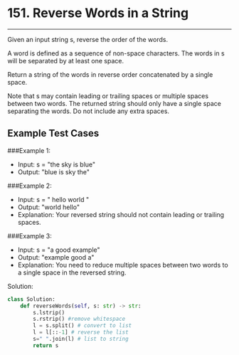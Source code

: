 # 151. Reverse Words in a String
-----------------------------

Given an input string s, reverse the order of the words.

A word is defined as a sequence of non-space characters. The words in s will be separated by at least one space.

Return a string of the words in reverse order concatenated by a single space.

Note that s may contain leading or trailing spaces or multiple spaces between two words. The returned string should only have a single space separating the words. Do not include any extra spaces.

## Example Test Cases

###Example 1:

- Input: s = "the sky is blue"
- Output: "blue is sky the"

###Example 2:

- Input: s = "  hello world  "
- Output: "world hello"
- Explanation: Your reversed string should not contain leading or trailing spaces.

###Example 3:

- Input: s = "a good   example"
- Output: "example good a"
- Explanation: You need to reduce multiple spaces between two words to a single space in the reversed string.

Solution:

```python
class Solution:
    def reverseWords(self, s: str) -> str:
        s.lstrip()
        s.rstrip() #remove whitespace
        l = s.split() # convert to list
        l = l[::-1] # reverse the list
        s=" ".join(l) # list to string
        return s
```
